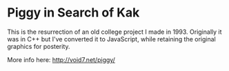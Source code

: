 # Piggy in Search of Kak

This is the resurrection of an old college project I made in 1993.  Originally
it was in C++ but I've converted it to JavaScript, while retaining the
original graphics for posterity.

More info here:
http://void7.net/piggy/